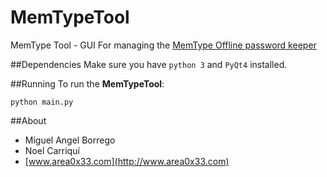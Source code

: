 # MemTypeTool
MemType Tool - GUI For managing the [MemType Offline password keeper](https://github.com/jim17/memtype)

##Dependencies
Make sure you have `python 3` and `PyQt4` installed.

##Running
To run the **MemTypeTool**:

`python main.py`

##About

* Miguel Angel Borrego
* Noel Carriquí
* [www.area0x33.com](http://www.area0x33.com)
